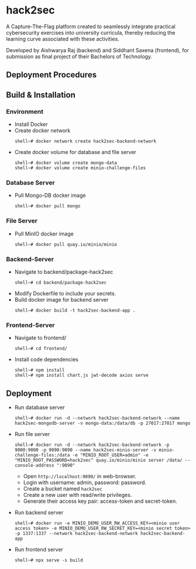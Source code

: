 # hack2sec
A Capture-The-Flag platform created to seamlessly integrate practical cybersecurity exercises into university curricula, thereby reducing the learning curve associated with these activities.

Developed by Aishwarya Raj (backend) and Siddhant Saxena (frontend), for submission as final project of their Bachelors of Technology.

## Deployment Procedures

## Build & Installation

### Environment
- Install Docker
- Create docker network
    ```
    shell~# docker network create hack2sec-backend-network
    ```
- Create docker volume for database and file server
    ```
    shell~# docker volume create mongo-data
    shell~# docker volume create minio-challenge-files
    ```

### Database Server
- Pull Mongo-DB docker image
    ```
    shell~# docker pull mongo
    ```

### File Server
- Pull MinIO docker image
    ```
    shell~# docker pull quay.io/minio/minio
    ```

### Backend-Server
- Navigate to backend/package-hack2sec
    ```
    shell~# cd backend/package-hack2sec
    ```
- Modify Dockerfile to include your secrets.
- Build docker image for backend server
    ```
    shell~# docker build -t hack2sec-backend-app .
    ```

### Frontend-Server
- Navigate to frontend/
    ```
    shell~# cd frontend/
    ```
- Install code dependencies
    ```
    shell~# npm install
    shell~# npm install chart.js jwt-decode axios serve
    ```

## Deployment
- Run database server
    ```
    shell~# docker run -d --network hack2sec-backend-network --name hack2sec-mongodb-server -v mongo-data:/data/db -p 27017:27017 mongo
    ```

- Run file server
    ```
    shell~# docker run -d --network hack2sec-backend-network -p 9000:9000 -p 9090:9090 --name hack2sec-minio-server -v minio-challenge-files:/data -e "MINIO_ROOT_USER=admin" -e "MINIO_ROOT_PASSWORD=hack2sec" quay.io/minio/minio server /data/ --console-address ":9090"
    ```

    - Open `http://localhost:9090/` in web-browser.
    - Login with username: admin, password: password.
    - Create a bucket named `hack2sec`
    - Create a new user with read/write privileges.
    - Generate their access key pair: access-token and secret-token.

- Run backend server
    ```
    shell~# docker run -e MINIO_DEMO_USER_RW_ACCESS_KEY=<minio user access token> -e MINIO_DEMO_USER_RW_SECRET_KEY=<minio secret token> -p 1337:1337 --network hack2sec-backend-network hack2sec-backend-app
    ```

- Run frontend server
    ```
    shell~# npx serve -s build
    ```